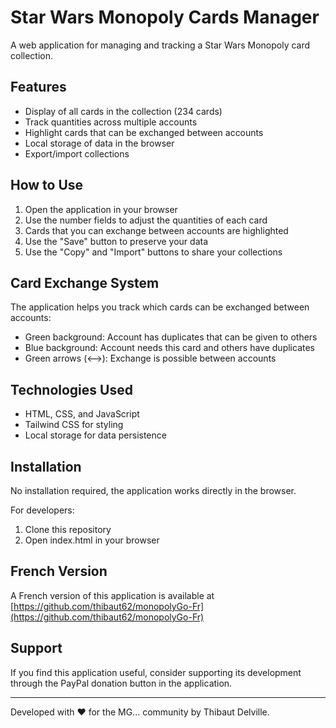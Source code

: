 # Star Wars Monopoly Cards Manager

A web application for managing and tracking a Star Wars Monopoly card collection.

## Features

- Display of all cards in the collection (234 cards)
- Track quantities across multiple accounts
- Highlight cards that can be exchanged between accounts
- Local storage of data in the browser
- Export/import collections

## How to Use

1. Open the application in your browser
2. Use the number fields to adjust the quantities of each card
3. Cards that you can exchange between accounts are highlighted
4. Use the "Save" button to preserve your data
5. Use the "Copy" and "Import" buttons to share your collections

## Card Exchange System

The application helps you track which cards can be exchanged between accounts:
- Green background: Account has duplicates that can be given to others
- Blue background: Account needs this card and others have duplicates
- Green arrows (⟷): Exchange is possible between accounts

## Technologies Used

- HTML, CSS, and JavaScript
- Tailwind CSS for styling
- Local storage for data persistence

## Installation

No installation required, the application works directly in the browser.

For developers:
1. Clone this repository
2. Open index.html in your browser

## French Version

A French version of this application is available at [https://github.com/thibaut62/monopolyGo-Fr](https://github.com/thibaut62/monopolyGo-Fr)

## Support

If you find this application useful, consider supporting its development through the PayPal donation button in the application.

---

Developed with ❤️ for the MG... community by Thibaut Delville.